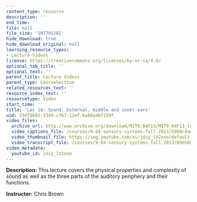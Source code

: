 ```yaml
---
content_type: resource
description: ''
end_time: ''
file: null
file_size: '197791182'
hide_download: true
hide_download_original: null
learning_resource_types:
- Lecture Videos
license: https://creativecommons.org/licenses/by-nc-sa/4.0/
optional_tab_title: ''
optional_text: ''
parent_title: Lecture Videos
parent_type: CourseSection
related_resources_text: ''
resource_index_text: ''
resourcetype: Video
start_time: ''
title: 'Lec 14: Sound: External, middle and inner ears'
uid: 23d79b02-3349-cf67-12ef-6a8da467150f
video_files:
  archive_url: http://www.archive.org/download/MIT9.04F13/MIT9_04F13_lec14_300k.mp4
  video_captions_file: /courses/9-04-sensory-systems-fall-2013/5998cdae1f7c5e3a8a14eacdf2cb99c4_jdiy_lV2xno.vtt
  video_thumbnail_file: https://img.youtube.com/vi/jdiy_lV2xno/default.jpg
  video_transcript_file: /courses/9-04-sensory-systems-fall-2013/69e500dd55db60ac47cfeb5e9f7d18e0_jdiy_lV2xno.pdf
video_metadata:
  youtube_id: jdiy_lV2xno
---
```


**Description:** This lecture covers the physical properties and complexity of sound as well as the three parts of the auditory periphery and their functions.

**Instructor:** Chris Brown

